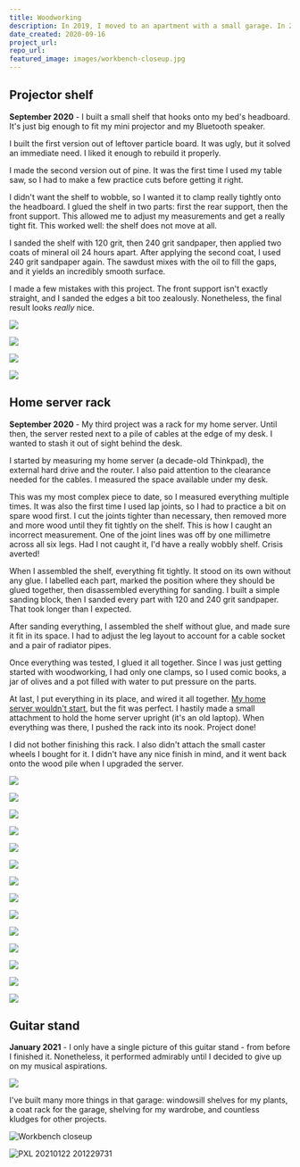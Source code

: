 ```yaml
---
title: Woodworking
description: In 2019, I moved to an apartment with a small garage. In 2020, I started putting it to use.
date_created: 2020-09-16
project_url: 
repo_url: 
featured_image: images/workbench-closeup.jpg
---
```


## Projector shelf

**September 2020** - I built a small shelf that hooks onto my bed's headboard. It's just big enough to fit my mini projector and my Bluetooth speaker.

I built the first version out of leftover particle board. It was ugly, but it solved an immediate need. I liked it enough to rebuild it properly.

I made the second version out of pine. It was the first time I used my table saw, so I had to make a few practice cuts before getting it right.

I didn't want the shelf to wobble, so I wanted it to clamp really tightly onto the headboard. I glued the shelf in two parts: first the rear support, then the front support. This allowed me to adjust my measurements and get a really tight fit. This worked well: the shelf does not move at all.

I sanded the shelf with 120 grit, then 240 grit sandpaper, then applied two coats of mineral oil 24 hours apart. After applying the second coat, I used 240 grit sandpaper again. The sawdust mixes with the oil to fill the gaps, and it yields an incredibly smooth surface.

I made a few mistakes with this project. The front support isn't exactly straight, and I sanded the edges a bit too zealously. Nonetheless, the final result looks *really* nice.

![](/images/projector-shelf-empty-side.jpg)

![](/images/projector-shelf-varnish.jpg)

![](/images/projector-shelf-empty-front.jpg)

![](/images/projector-shelf-front.jpg)

## Home server rack

**September 2020** - My third project was a rack for my home server. Until then, the server rested next to a pile of cables at the edge of my desk. I wanted to stash it out of sight behind the desk.

I started by measuring my home server (a decade-old Thinkpad), the external hard drive and the router. I also paid attention to the clearance needed for the cables. I measured the space available under my desk.

This was my most complex piece to date, so I measured everything multiple times. It was also the first time I used lap joints, so I had to practice a bit on spare wood first. I cut the joints tighter than necessary, then removed more and more wood until they fit tightly on the shelf. This is how I caught an incorrect measurement. One of the joint lines was off by one millimetre across all six legs. Had I not caught it, I'd have a really wobbly shelf. Crisis averted!

When I assembled the shelf, everything fit tightly. It stood on its own without any glue. I labelled each part, marked the position where they should be glued together, then disassembled everything for sanding. I built a simple sanding block, then I sanded every part with 120 and 240 grit sandpaper. That took longer than I expected.

After sanding everything, I assembled the shelf without glue, and made sure it fit in its space. I had to adjust the leg layout to account for a cable socket and a pair of radiator pipes.

Once everything was tested, I glued it all together. Since I was just getting started with woodworking, I had only one clamps, so I used comic books, a jar of olives and a pot filled with water to put pressure on the parts.

At last, I put everything in its place, and wired it all together. [My home server wouldn't start](/blog/beeping-buzzing-hard-drive), but the fit was perfect. I hastily made a small attachment to hold the home server upright (it's an old laptop). When everything was there, I pushed the rack into its nook. Project done!

I did not bother finishing this rack. I also didn't attach the small caster wheels I bought for it. I didn't have any nice finish in mind, and it went back onto the wood pile when I upgraded the server.

![](/images/rack-assembly-test-vertical.jpg)

![](/images/server-rack-plans.jpg)

![](/images/server-rack-measurements-3.jpg)

![](/images/server-rack-joints-practice.jpg)

![](/images/server-rack-joints-finished.jpg)

![](/images/20200915_174330.jpg)

![](/images/rack-empty.jpg)

![](/images/measurement-rack-legs.jpg)

![](/images/rack-glue-closeup.jpg)

![](/images/rack-glue-macro-2.jpg)

![](/images/rack-glue-weights.jpg)

![](/images/rack-server-lock.jpg)

![](/images/rack-finished-filled.jpg)

![](/images/rack-finished-filled-3.jpg)

## Guitar stand

**January 2021** - I only have a single picture of this guitar stand - from before I finished it. Nonetheless, it performed admirably until I decided to give up on my musical aspirations.

![](/images/PXL_20210129_220400641.jpg)

I've built many more things in that garage: windowsill shelves for my plants, a coat rack for the garage, shelving for my wardrobe, and countless kludges for other projects.

![Workbench closeup](/images/workbench-closeup.jpg)

![PXL 20210122 201229731](/images/PXL_20210122_201229731.jpg)

